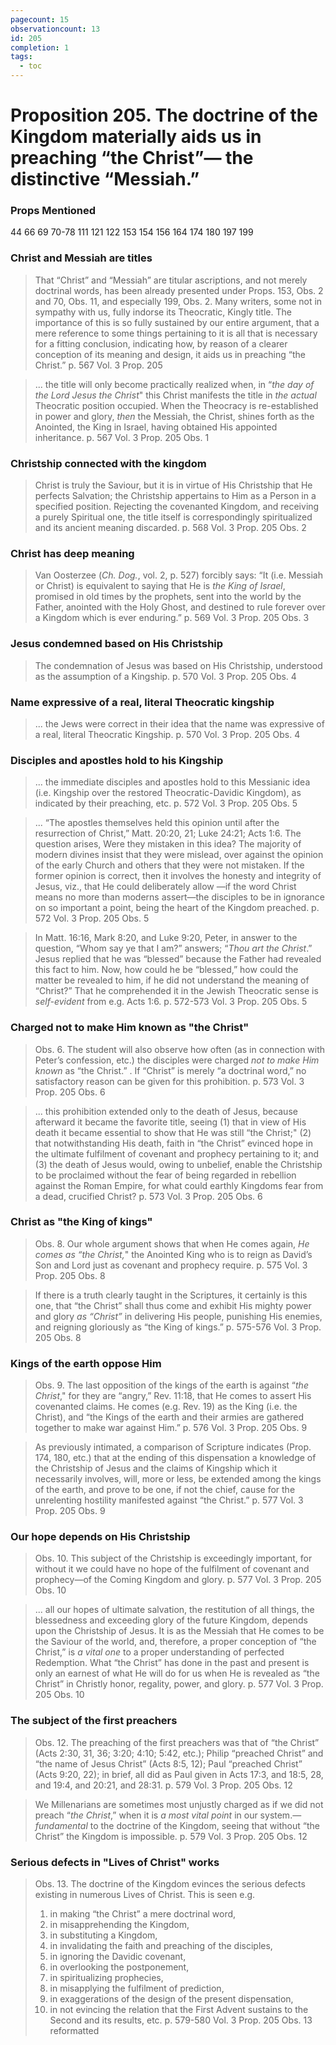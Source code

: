 ```yaml
---
pagecount: 15
observationcount: 13
id: 205
completion: 1
tags:
  - toc
---
```

# Proposition 205. The doctrine of the Kingdom materially aids us in preaching “the Christ”— the distinctive “Messiah.”

### Props Mentioned
44 66 69 70-78 111 121 122 153 154 156 164 174 180 197 199 
### Christ and Messiah are titles
>That “Christ” and “Messiah” are titular ascriptions, and not merely doctrinal words, has been already presented under Props. 153, Obs. 2 and 70, Obs. 11, and especially 199, Obs. 2. Many writers, some not in sympathy with us, fully indorse its Theocratic, Kingly title. The importance of this is so fully sustained by our entire argument, that a mere reference to some things pertaining to it is all that is necessary for a fitting conclusion, indicating how, by reason of a clearer conception of its meaning and design, it aids us in preaching “the Christ.”
>p. 567 Vol. 3 Prop. 205

>... the title will only become practically realized when, in “*the day of the Lord Jesus the Christ*" this Christ manifests the title in *the actual* Theocratic position occupied. When the Theocracy is re-established in power and glory, *then* the Messiah, the Christ, shines forth as the Anointed, the King in Israel, having obtained His appointed inheritance.
>p. 567 Vol. 3 Prop. 205 Obs. 1
### Christship connected with the kingdom
>Christ is truly the Saviour, but it is in virtue of His Christship that He perfects Salvation; the Christship appertains to Him as a Person in a specified position. Rejecting the covenanted Kingdom, and receiving a purely Spiritual one, the title itself is correspondingly spiritualized and its ancient meaning discarded.
>p. 568 Vol. 3 Prop. 205 Obs. 2
### Christ has deep meaning
>Van Oosterzee (*Ch. Dog.*, vol. 2, p. 527) forcibly says: “It (i.e. Messiah or Christ) is equivalent to saying that He is *the King of Israel*, promised in old times by the prophets, sent into the world by the Father, anointed with the Holy Ghost, and destined to rule forever over a Kingdom which is ever enduring.”
>p. 569 Vol. 3 Prop. 205 Obs. 3
### Jesus condemned based on His Christship
>The condemnation of Jesus was based on His Christship, understood as the assumption of a Kingship.
>p. 570 Vol. 3 Prop. 205 Obs. 4
### Name expressive of a real, literal Theocratic kingship
>... the Jews were correct in their idea that the name was expressive of a real, literal Theocratic Kingship.
>p. 570 Vol. 3 Prop. 205 Obs. 4
### Disciples and apostles hold to his Kingship
>... the immediate disciples and apostles hold to this Messianic idea (i.e. Kingship over the restored Theocratic-Davidic Kingdom), as indicated by their preaching, etc.
>p. 572 Vol. 3 Prop. 205 Obs. 5

>... “The apostles themselves held this opinion until after the resurrection of Christ,” Matt. 20:20, 21; Luke 24:21; Acts 1:6. The question arises, Were they mistaken in this idea? The majority of modern divines insist that they were mislead, over against the opinion of the early Church and others that they were not mistaken. If the former opinion is correct, then it involves the honesty and integrity of Jesus, viz., that He could deliberately allow —if the word Christ means no more than moderns assert—the disciples to be in ignorance on so important a point, being the heart of the Kingdom preached.
>p. 572 Vol. 3 Prop. 205 Obs. 5

>In Matt. 16:16, Mark 8:20, and Luke 9:20, Peter, in answer to the question, “Whom say ye that I am?” answers; “*Thou art the Christ*.” Jesus replied that he was “blessed” because the Father had revealed this fact to him. Now, how could he be “blessed,” how could the matter be revealed to him, if he did not understand the meaning of “Christ?” That he comprehended it in the Jewish Theocratic sense is *self-evident* from e.g. Acts 1:6.
>p. 572-573 Vol. 3 Prop. 205 Obs. 5
### Charged not to make Him known as "the Christ"
>Obs. 6. The student will also observe how often (as in connection with Peter’s confession, etc.) the disciples were charged *not to make Him known* as “the Christ.” . If “Christ” is merely “a doctrinal word,” no satisfactory reason can be given for this prohibition.
>p. 573 Vol. 3 Prop. 205 Obs. 6

>... this prohibition extended only to the death of Jesus, because afterward it became the favorite title, seeing (1) that in view of His death it became essential to show that He was still “the Christ;" (2) that notwithstanding His death, faith in “the Christ” evinced hope in the ultimate fulfilment of covenant and prophecy pertaining to it; and (3) the death of Jesus would, owing to unbelief, enable the Christship to be proclaimed without the fear of being regarded in rebellion against the Roman Empire, for what could earthly Kingdoms fear from a dead, crucified Christ?
>p. 573 Vol. 3 Prop. 205 Obs. 6
### Christ as "the King of kings"
>Obs. 8. Our whole argument shows that when He comes again, *He comes as “the Christ,*" the Anointed King who is to reign as David’s Son and Lord just as covenant and prophecy require.
>p. 575 Vol. 3 Prop. 205 Obs. 8

>If there is a truth clearly taught in the Scriptures, it certainly is this one, that “the Christ” shall thus come and exhibit His mighty power and glory *as “Christ”* in delivering His people, punishing His enemies, and reigning gloriously as “the King of kings.”
>p. 575-576 Vol. 3 Prop. 205 Obs. 8
### Kings of the earth oppose Him
>Obs. 9. The last opposition of the kings of the earth is against “*the Christ*," for they are “angry,” Rev. 11:18, that He comes to assert His covenanted claims. He comes (e.g. Rev. 19) as the King (i.e. the Christ), and “the Kings of the earth and their armies are gathered together to make war against Him.”
>p. 576 Vol. 3 Prop. 205 Obs. 9

>As previously intimated, a comparison of Scripture indicates (Prop. 174, 180, etc.) that at the ending of this dispensation a knowledge of the Christship of Jesus and the claims of Kingship which it necessarily involves, will, more or less, be extended among the kings of the earth, and prove to be one, if not the chief, cause for the unrelenting hostility manifested against “the Christ.”
>p. 577 Vol. 3 Prop. 205 Obs. 9
### Our hope depends on His Christship
>Obs. 10. This subject of the Christship is exceedingly important, for without it we could have no hope of the fulfilment of covenant and prophecy—of the Coming Kingdom and glory.
>p. 577 Vol. 3 Prop. 205 Obs. 10

>... all our hopes of ultimate salvation, the restitution of all things, the blessedness and exceeding glory of the future Kingdom, depends upon the Christship of Jesus. It is as the Messiah that He comes to be the Saviour of the world, and, therefore, a proper conception of “the Christ,” is *a vital one* to a proper understanding of perfected Redemption. What “the Christ” has done in the past and present is only an earnest of what He will do for us when He is revealed as “the Christ” in Christly honor, regality, power, and glory.
>p. 577 Vol. 3 Prop. 205 Obs. 10
### The subject of the first preachers
>Obs. 12. The preaching of the first preachers was that of “the Christ” (Acts 2:30, 31, 36; 3:20; 4:10; 5:42, etc.); Philip “preached Christ” and “the name of Jesus Christ” (Acts 8:5, 12); Paul “preached Christ” (Acts 9:20, 22); in brief, all did as Paul given in Acts 17:3, and 18:5, 28, and 19:4, and 20:21, and 28:31.
>p. 579 Vol. 3 Prop. 205 Obs. 12

>We Millenarians are sometimes most unjustly charged as if we did not preach “*the Christ*,” when it is *a most vital point* in our system.—*fundamental* to the doctrine of the Kingdom, seeing that without “the Christ” the Kingdom is impossible.
>p. 579 Vol. 3 Prop. 205 Obs. 12
### Serious defects in "Lives of Christ" works
>Obs. 13. The doctrine of the Kingdom evinces the serious defects existing in numerous Lives of Christ. This is seen e.g. 
>1. in making “the Christ” a mere doctrinal word, 
>2. in misapprehending the Kingdom, 
>3. in substituting a Kingdom, 
>4. in invalidating the faith and preaching of the disciples, 
>5. in ignoring the Davidic covenant, 
>6. in overlooking the postponement, 
>7. in spiritualizing prophecies, 
>8. in misapplying the fulfilment of prediction, 
>9. in exaggerations of the design of the present dispensation, 
>10. in not evincing the relation that the First Advent sustains to the Second and its results, etc.
>p. 579-580 Vol. 3 Prop. 205 Obs. 13 reformatted




